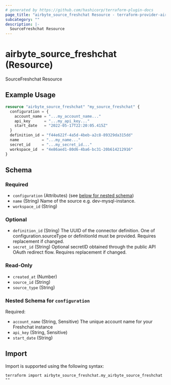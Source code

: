 ```yaml
---
# generated by https://github.com/hashicorp/terraform-plugin-docs
page_title: "airbyte_source_freshchat Resource - terraform-provider-airbyte"
subcategory: ""
description: |-
  SourceFreshchat Resource
---
```


# airbyte_source_freshchat (Resource)

SourceFreshchat Resource

## Example Usage

```terraform
resource "airbyte_source_freshchat" "my_source_freshchat" {
  configuration = {
    account_name = "...my_account_name..."
    api_key      = "...my_api_key..."
    start_date   = "2022-05-17T22:20:05.415Z"
  }
  definition_id = "f44e622f-4a5d-4beb-a2c8-89329da315dd"
  name          = "...my_name..."
  secret_id     = "...my_secret_id..."
  workspace_id  = "4e86aed1-80d6-4ba6-bc31-20b614212916"
}
```

<!-- schema generated by tfplugindocs -->
## Schema

### Required

- `configuration` (Attributes) (see [below for nested schema](#nestedatt--configuration))
- `name` (String) Name of the source e.g. dev-mysql-instance.
- `workspace_id` (String)

### Optional

- `definition_id` (String) The UUID of the connector definition. One of configuration.sourceType or definitionId must be provided. Requires replacement if changed.
- `secret_id` (String) Optional secretID obtained through the public API OAuth redirect flow. Requires replacement if changed.

### Read-Only

- `created_at` (Number)
- `source_id` (String)
- `source_type` (String)

<a id="nestedatt--configuration"></a>
### Nested Schema for `configuration`

Required:

- `account_name` (String, Sensitive) The unique account name for your Freshchat instance
- `api_key` (String, Sensitive)
- `start_date` (String)

## Import

Import is supported using the following syntax:

```shell
terraform import airbyte_source_freshchat.my_airbyte_source_freshchat ""
```
